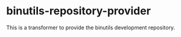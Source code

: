 # binutils-repository-provider
This is a transformer to provide the binutils development repository.
